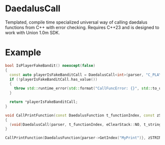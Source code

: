 # DaedalusCall
Templated, compile time specialized universal way of calling daedalus functions from C++ with error checking.
Requires C++23 and is designed to work with Union 1.0m SDK.

# Example
```cpp
bool IsPlayerFakeBandit() noexcept(false)
{
  const auto playerIsFakeBanditCall = DaedalusCall<int>(parser, "C_PLAYERISFAKEBANDIT", {}/*eClearStack::CLEAR*/, GetFocus(), player);
  if (!playerIsFakeBanditCall.has_value())
  {
    throw std::runtime_error(std::format("CallFuncError: {}", std::to_underlying(f.error())));
  }

  return *playerIsFakeBanditCall;
}

void CallPrintFunction(const DaedalusFunction t_functionIndex, const zSTRING& t_string)
{
  (void)DaedalusCall(parser, t_functionIndex, eClearStack::NO, t_string);
}

CallPrintFunction(DaedalusFunction{parser->GetIndex("MyPrint")}, zSTRING{"Hello world!"});
```
